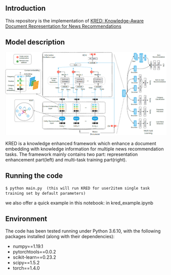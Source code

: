 ## Introduction

This repository is the implementation of [KRED: Knowledge-Aware Document Representation for News Recommendations](https://arxiv.org/abs/1910.11494)

## Model description

![](./framework.PNG)

KRED is a knowledge enhanced framework which enhance a document embedding with knowledge information for multiple news recommendation tasks. The framework mainly contains two part: representation enhancement part(left) and multi-task training part(right).

##  Running the code
```
$ python main.py  (this will run KRED for user2item single task training set by default parameters)
```

we also offer a quick example in this notebook: in kred_example.ipynb


## Environment
The code has been tested running under Python 3.6.10, with the following packages installed (along with their dependencies):
- numpy==1.19.1
- pytorchtools==0.0.2
- scikit-learn==0.23.2
- scipy==1.5.2
- torch==1.4.0
